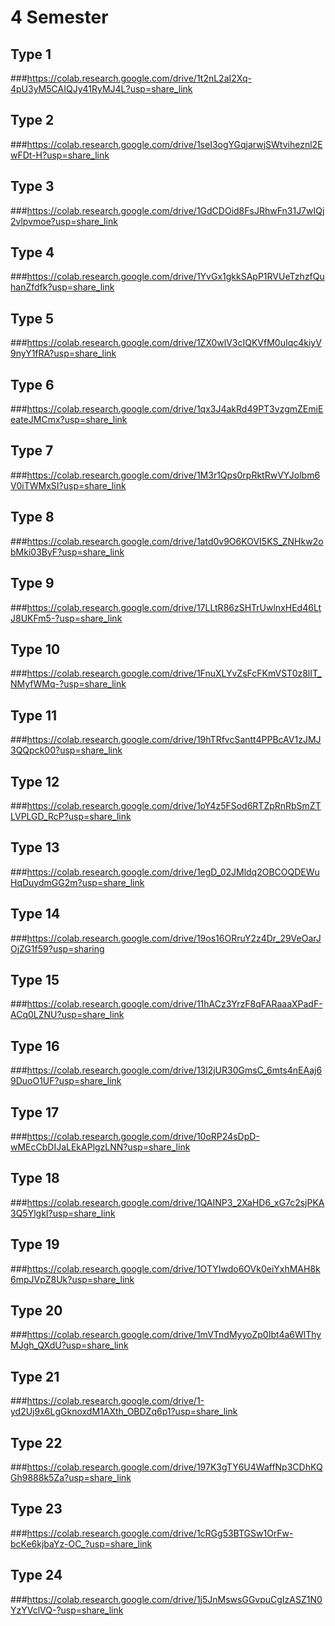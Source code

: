 # 4 Semester 

## Type 1
###https://colab.research.google.com/drive/1t2nL2aI2Xq-4pU3yM5CAIQJy41RyMJ4L?usp=share_link
## Type 2
###https://colab.research.google.com/drive/1seI3ogYGqjarwjSWtviheznl2EwFDt-H?usp=share_link
## Type 3
###https://colab.research.google.com/drive/1GdCDOid8FsJRhwFn31J7wIQj2vlpvmoe?usp=share_link

## Type 4
###https://colab.research.google.com/drive/1YvGx1gkkSApP1RVUeTzhzfQuhanZfdfk?usp=share_link
## Type 5
###https://colab.research.google.com/drive/1ZX0wlV3cIQKVfM0uIqc4kiyV9nyY1fRA?usp=share_link
## Type 6
###https://colab.research.google.com/drive/1qx3J4akRd49PT3vzgmZEmiEeateJMCmx?usp=share_link
## Type 7
###https://colab.research.google.com/drive/1M3r1Qps0rpRktRwVYJolbm6V0iTWMxSI?usp=share_link
## Type 8
###https://colab.research.google.com/drive/1atd0v9O6KOVI5KS_ZNHkw2obMki03ByF?usp=share_link
## Type 9
###https://colab.research.google.com/drive/17LLtR86zSHTrUwlnxHEd46LtJ8UKFm5-?usp=share_link
## Type 10
###https://colab.research.google.com/drive/1FnuXLYvZsFcFKmVST0z8lIT_NMyfWMq-?usp=share_link
## Type 11
###https://colab.research.google.com/drive/19hTRfvcSantt4PPBcAV1zJMJ3QQpck00?usp=share_link
## Type 12
###https://colab.research.google.com/drive/1oY4z5FSod6RTZpRnRbSmZTLVPLGD_RcP?usp=share_link
## Type 13
###https://colab.research.google.com/drive/1egD_02JMldq2OBCOQDEWuHqDuydmGG2m?usp=share_link
## Type 14
###https://colab.research.google.com/drive/19os16ORruY2z4Dr_29VeOarJOjZG1f59?usp=sharing
## Type 15
###https://colab.research.google.com/drive/11hACz3YrzF8qFARaaaXPadF-ACq0LZNU?usp=share_link
## Type 16
###https://colab.research.google.com/drive/13l2jUR30GmsC_6mts4nEAaj69DuoO1UF?usp=share_link
## Type 17
###https://colab.research.google.com/drive/10oRP24sDpD-wMEcCbDIJaLEkAPlgzLNN?usp=share_link
## Type 18
###https://colab.research.google.com/drive/1QAINP3_2XaHD6_xG7c2sjPKA3Q5YlgkI?usp=share_link
## Type 19
###https://colab.research.google.com/drive/1OTYIwdo6OVk0eiYxhMAH8k6mpJVpZ8Uk?usp=share_link
## Type 20
###https://colab.research.google.com/drive/1mVTndMyyoZp0Ibt4a6WlThyMJgh_QXdU?usp=share_link
## Type 21
###https://colab.research.google.com/drive/1-yd2Uj9x6LgGknoxdM1AXth_OBDZq6p1?usp=share_link
## Type 22
###https://colab.research.google.com/drive/197K3gTY6U4WaffNp3CDhKQGh9888k5Za?usp=share_link
## Type 23
###https://colab.research.google.com/drive/1cRGg53BTGSw1OrFw-bcKe6kjbaYz-OC_?usp=share_link
## Type 24
###https://colab.research.google.com/drive/1j5JnMswsGGvpuCgIzASZ1N0YzYVclVQ-?usp=share_link
